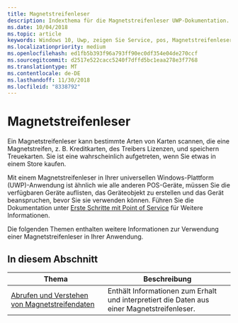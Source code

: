 ```yaml
---
title: Magnetstreifenleser
description: Indexthema für die Magnetstreifenleser UWP-Dokumentation.
ms.date: 10/04/2018
ms.topic: article
keywords: Windows 10, Uwp, zeigen Sie Service, pos, Magnetstreifenleser
ms.localizationpriority: medium
ms.openlocfilehash: ed1fb5b393f96a793ff90ec0df354e04de270ccf
ms.sourcegitcommit: d2517e522cacc5240f7dffd5bc1eaa278e3f7768
ms.translationtype: MT
ms.contentlocale: de-DE
ms.lasthandoff: 11/30/2018
ms.locfileid: "8338792"
---
```

# <a name="magnetic-stripe-reader"></a>Magnetstreifenleser

Ein Magnetstreifenleser kann bestimmte Arten von Karten scannen, die eine Magnetstreifen, z. B. Kreditkarten, des Treibers Lizenzen, und speichern Treuekarten. Sie ist eine wahrscheinlich aufgetreten, wenn Sie etwas in einem Store kaufen.

Mit einem Magnetstreifenleser in Ihrer universellen Windows-Plattform (UWP)-Anwendung ist ähnlich wie alle anderen POS-Geräte, müssen Sie die verfügbaren Geräte auflisten, das Geräteobjekt zu erstellen und das Gerät beanspruchen, bevor Sie sie verwenden können. Führen Sie die Dokumentation unter [Erste Schritte mit Point of Service](pos-basics.md) für Weitere Informationen.

Die folgenden Themen enthalten weitere Informationen zur Verwendung einer Magnetstreifenleser in Ihrer Anwendung.

## <a name="in-this-section"></a>In diesem Abschnitt

| Thema | Beschreibung |
|-------|-------------|
| [Abrufen und Verstehen von Magnetstreifendaten](../devices-sensors/pos-magnetic-stripe-reader-data.md) | Enthält Informationen zum Erhalt und interpretiert die Daten aus einer Magnetstreifenleser. |